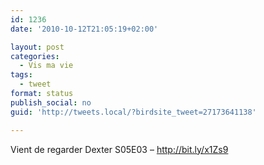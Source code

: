 ```yaml
---
id: 1236
date: '2010-10-12T21:05:19+02:00'

layout: post
categories:
  - Vis ma vie
tags:
  - tweet
format: status
publish_social: no
guid: 'http://tweets.local/?birdsite_tweet=27173641138'

---
```


Vient de regarder Dexter S05E03 – http://bit.ly/x1Zs9